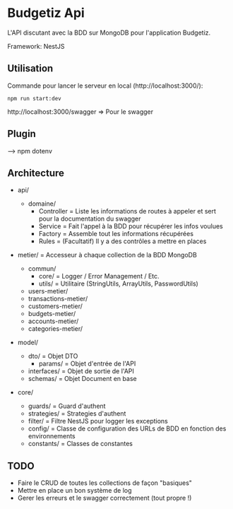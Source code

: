 # Budgetiz Api

L'API discutant avec la BDD sur MongoDB pour l'application Budgetiz.

Framework: NestJS

## Utilisation

Commande pour lancer le serveur en local (http://localhost:3000/):
```
npm run start:dev
```
http://localhost:3000/swagger => Pour le swagger


## Plugin

--> npm dotenv


## Architecture
- api/
  - domaine/
    - Controller = Liste les informations de routes à appeler et sert pour la documentation du swagger
    - Service = Fait l'appel à la BDD pour récupérer les infos voulues
    - Factory = Assemble tout les informations récupérées
    - Rules = (Facultatif) Il y a des contrôles a mettre en places

- metier/ = Accesseur à chaque collection de la BDD MongoDB
  - commun/
    - core/ = Logger / Error Management / Etc.
    - utils/ = Utilitaire (StringUtils, ArrayUtils, PasswordUtils)
  - users-metier/
  - transactions-metier/
  - customers-metier/
  - budgets-metier/ 
  - accounts-metier/
  - categories-metier/

- model/
  - dto/ = Objet DTO
    - params/ = Objet d'entrée de l'API
  - interfaces/ = Objet de sortie de l'API
  - schemas/ = Objet Document en base

- core/
  - guards/ = Guard d'authent
  - strategies/ = Strategies d'authent
  - filter/ = Filtre NestJS pour logger les exceptions
  - config/ = Classe de configuration des URLs de BDD en fonction des environnements
  - constants/ = Classes de constantes


## TODO


- Faire le CRUD de toutes les collections de façon "basiques"
- Mettre en place un bon système de log
- Gerer les erreurs et le swagger correctement (tout propre !)
